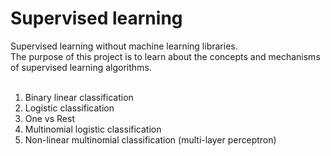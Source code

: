 # Supervised learning

Supervised learning without machine learning libraries.<br>
The purpose of this project is to learn about the concepts and mechanisms of supervised learning algorithms.<br>
<br>
1. Binary linear classification<br>
2. Logistic classification<br>
3. One vs Rest<br>
4. Multinomial logistic classification<br>
5. Non-linear multinomial classification (multi-layer perceptron)<br>
<br>
